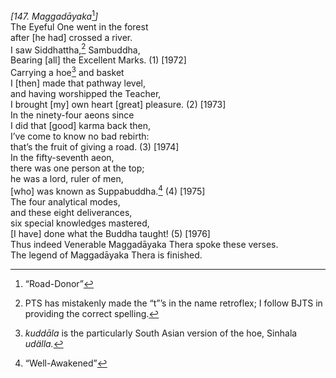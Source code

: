 *\[147. Maggadāyaka*[^1]*\]*  
The Eyeful One went in the forest  
after \[he had\] crossed a river.  
I saw Siddhattha,[^2] Sambuddha,  
Bearing \[all\] the Excellent Marks. (1) \[1972\]  
Carrying a hoe[^3] and basket  
I \[then\] made that pathway level,  
and having worshipped the Teacher,  
I brought \[my\] own heart \[great\] pleasure. (2) \[1973\]  
In the ninety-four aeons since  
I did that \[good\] karma back then,  
I’ve come to know no bad rebirth:  
that’s the fruit of giving a road. (3) \[1974\]  
In the fifty-seventh aeon,  
there was one person at the top;  
he was a lord, ruler of men,  
\[who\] was known as Suppabuddha.[^4] (4) \[1975\]  
The four analytical modes,  
and these eight deliverances,  
six special knowledges mastered,  
\[I have\] done what the Buddha taught! (5) \[1976\]  
Thus indeed Venerable Maggadāyaka Thera spoke these verses.  
The legend of Maggadāyaka Thera is finished.  
[^1]: “Road-Donor”  
[^2]: PTS has mistakenly made the “t”’s in the name retroflex; I follow
    BJTS in providing the correct spelling.  
[^3]: *kuddāla* is the particularly South Asian version of the hoe,
    Sinhala *udälla.*  
[^4]: “Well-Awakened”
